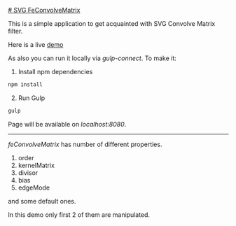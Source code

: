 [# SVG FeConvolveMatrix](https://www.w3.org/TR/SVG/filters.html#feConvolveMatrixElement)

This is a simple application to get acquainted with SVG Convolve Matrix filter.

Here is a live [demo](https://github.com/AlexanderKozhevin/svg-convolution-matrix)

As also you can run it locally via *gulp-connect*.
To make it:
1. Install npm dependencies
```javascript
npm install
```
2. Run Gulp
```javascript
gulp
```
Page will be available on *localhost:8080*.



---

*feConvolveMatrix* has number of different properties.

1. order
2. kernelMatrix
3. divisor
4. bias
5. edgeMode

and some default ones.

In this demo only first 2 of them are manipulated.
